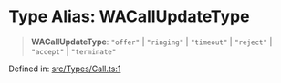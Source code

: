 # Type Alias: WACallUpdateType

> **WACallUpdateType**: `"offer"` \| `"ringing"` \| `"timeout"` \| `"reject"` \| `"accept"` \| `"terminate"`

Defined in: [src/Types/Call.ts:1](https://github.com/Fokusdotid/bail/blob/a029a4f9908cd3806112e8438f5a31dda1376b84/src/Types/Call.ts#L1)
